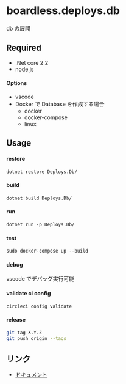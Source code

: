 # boardless.deploys.db

db の展開

## Required

- .Net core 2.2
- node.js

#### Options

- vscode
- Docker で Database を作成する場合
  - docker
  - docker-compose
  - linux

## Usage

#### restore

`dotnet restore Deploys.Db/`

#### build

`dotnet build Deploys.Db/`

#### run

`dotnet run -p Deploys.Db/`

#### test

`sudo docker-compose up --build`

#### debug

vscode でデバッグ実行可能

#### validate ci config

`circleci config validate`

#### release

```bash
git tag X.Y.Z
git push origin --tags
```

## リンク

- [ドキュメント](https://github.com/wakuwaku3/tmpps.boardless.docs)
